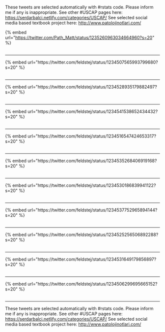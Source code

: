 

These tweets are selected automatically with #rstats code. Please inform me if any is inappropriate.
See other #USCAP pages here: https://serdarbalci.netlify.com/categories/USCAP/ 
See selected social media based textbook project here: http://www.patolojinotlari.com/

{% embed url="https://twitter.com/Path_Matt/status/1235260963034664960?s=20" %}<br>
<br>
<hr>
{% embed url="https://twitter.com/feldstej/status/1234507565993799680?s=20" %}<br>
<br>
<hr>
{% embed url="https://twitter.com/feldstej/status/1234528935179882497?s=20" %}<br>
<br>
<hr>
{% embed url="https://twitter.com/feldstej/status/1234541538652434432?s=20" %}<br>
<br>
<hr>
{% embed url="https://twitter.com/feldstej/status/1234516547424653317?s=20" %}<br>
<br>
<hr>
{% embed url="https://twitter.com/feldstej/status/1234535268406919168?s=20" %}<br>
<br>
<hr>
{% embed url="https://twitter.com/feldstej/status/1234530186839941122?s=20" %}<br>
<br>
<hr>
{% embed url="https://twitter.com/feldstej/status/1234537752965894144?s=20" %}<br>
<br>
<hr>
{% embed url="https://twitter.com/feldstej/status/1234525256506892288?s=20" %}<br>
<br>
<hr>
{% embed url="https://twitter.com/feldstej/status/1234531649179856897?s=20" %}<br>
<br>
<hr>
{% embed url="https://twitter.com/feldstej/status/1234506299695665152?s=20" %}<br>
<br>
<hr>


These tweets are selected automatically with #rstats code. Please inform me if any is inappropriate.
See other #USCAP pages here: https://serdarbalci.netlify.com/categories/USCAP/ 
See selected social media based textbook project here: http://www.patolojinotlari.com/
